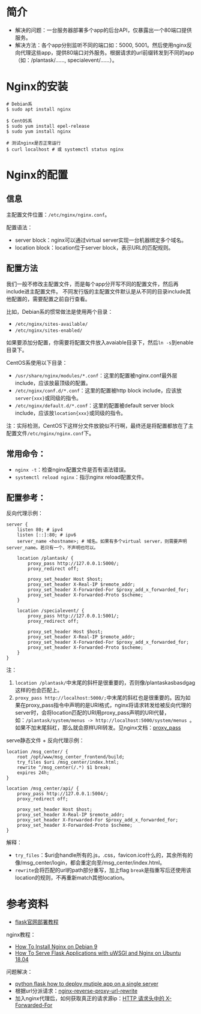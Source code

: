 # 简介
- 解决的问题：一台服务器部署多个app的后台API，仅暴露出一个80端口提供服务。
- 解决方法：各个app分别监听不同的端口如：5000, 5001。然后使用nginx反向代理这些app，提供80端口对外服务。根据请求的url前缀转发到不同的app（如：/plantask/......, specialevent/......）。


# Nginx的安装
```
# Debian系
$ sudo apt install nginx

$ CentOS系
$ sudo yum install epel-release
$ sudo yum install nginx

# 测试nginx是否正常运行
$ curl localhost # 或 systemctl status nginx
```


# Nginx的配置
## 信息
主配置文件位置：`/etc/nginx/nginx.conf`。

配置语法：
- server block：nginx可以通过virtual server实现一台机器绑定多个域名。
- location block：location位于server block，表示URL的匹配规则。

## 配置方法
我们一般不修改主配置文件，而是每个app分开写不同的配置文件，然后再include进主配置文件。
不同发行版的主配置文件默认是从不同的目录include其他配置的，需要配置之前自行查看。

比如，Debian系的惯常做法是使用两个目录：
- `/etc/nginx/sites-available/`
- `/etc/nginx/sites-enabled/`

如果要添加分配置，你需要将配置文件放入avaiable目录下，然后`ln -s`到enable目录下。

CentOS系使用以下目录：
- `/usr/share/nginx/modules/*.conf`：这里的配置被nginx.conf最外层include，应该放最顶级的配置。
- `/etc/nginx/conf.d/*.conf`：这里的配置被http block include，应该放`server{xxx}`或同级的指令。
- `/etc/nginx/default.d/*.conf`：这里的配置被default server block include，应该放`location{xxx}`或同级的指令。

注：实际检测，CentOS下这样分文件放貌似不行啊，最终还是将配置都放在了主配置文件`/etc/nginx/nginx.conf`下。

## 常用命令：
- `nginx -t`：检查nginx配置文件是否有语法错误。
- `systemctl reload nginx`：指示nginx reload配置文件。

## 配置参考：
反向代理示例：
```nginx
server {
    listen 80; # ipv4
    listen [::]:80; # ipv6
    server_name <hostname>; # 域名。如果有多个virtual server，则需要声明server_name。若只有一个，不声明也可以。

    location /plantask/ {
        proxy_pass http://127.0.0.1:5000/;
        proxy_redirect off;

        proxy_set_header Host $host;
        proxy_set_header X-Real-IP $remote_addr;
        proxy_set_header X-Forwarded-For $proxy_add_x_forwarded_for;
        proxy_set_header X-Forwarded-Proto $scheme;
    }

    location /specialevent/ {
        proxy_pass http://127.0.0.1:5001/;
        proxy_redirect off;

        proxy_set_header Host $host;
        proxy_set_header X-Real-IP $remote_addr;
        proxy_set_header X-Forwarded-For $proxy_add_x_forwarded_for;
        proxy_set_header X-Forwarded-Proto $scheme;
    }
}
```
注：
1. `location /plantask/`中末尾的斜杆是很重要的，否则像/plantaskasbasdgag这样的也会匹配上。
2. `proxy_pass http://localhost:5000/;`中末尾的斜杠也是很重要的。因为如果在proxy_pass指令中声明的是URI格式，nginx将请求转发给被反向代理的server时，会将location匹配的URI用proxy_pass声明的URI代替，如：`/plantask/system/menus -> http://localhost:5000/system/menus `。如果不加末尾斜杠，那么就会原样URI转发。见nginx文档：[proxy_pass](http://nginx.org/en/docs/http/ngx_http_proxy_module.html?&_ga=1.74997266.187384914.1443061481#proxy_pass)


serve静态文件 + 反向代理示例：
```nginx
location /msg_center/ {
    root /opt/www/msg_center_frontend/build;
    try_files $uri /msg_center/index.html;
    rewrite ^/msg_center(/.*) $1 break;
    expires 24h;
}

location /msg_center/api/ {
    proxy_pass http://127.0.0.1:5004/;
    proxy_redirect off;

    proxy_set_header Host $host;
    proxy_set_header X-Real-IP $remote_addr;
    proxy_set_header X-Forwarded-For $proxy_add_x_forwarded_for;
    proxy_set_header X-Forwarded-Proto $scheme;
}
```
解释：
- `try_files`：$uri会handle所有的.js，.css，favicon.ico什么的，其余所有的像/msg_center/login，都会重定向至/msg_center/index.html。
- `rewrite`会将匹配的url的path部分重写，加上flag `break`是指重写后还使用该location的规则，不再重新match其他location。

# 参考资料
- [flask官网部署教程](http://flask.pocoo.org/docs/1.0/deploying/wsgi-standalone/)

nginx教程：
- [How To Install Nginx on Debian 9](https://www.digitalocean.com/community/tutorials/how-to-install-nginx-on-debian-9)
- [How To Serve Flask Applications with uWSGI and Nginx on Ubuntu 18.04](https://www.digitalocean.com/community/tutorials/how-to-serve-flask-applications-with-uswgi-and-nginx-on-ubuntu-18-04)

问题解决：
- [python flask how to deploy mutiple app on a single server](https://www.reddit.com/r/flask/comments/5vkc9t/ask_flask_how_to_deploy_multiple_apps_on_a_single/)
- 根据url分派请求：[nginx-reverse-proxy-url-rewrite](https://serverfault.com/questions/379675/nginx-reverse-proxy-url-rewrite)
- 加入nginx代理后，如何获取真正的请求源ip：[HTTP 请求头中的 X-Forwarded-For](https://imququ.com/post/x-forwarded-for-header-in-http.html)
